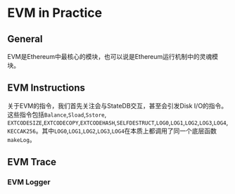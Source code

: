 # EVM in Practice

## General

EVM是Ethereum中最核心的模块，也可以说是Ethereum运行机制中的灵魂模块。

## EVM Instructions

关于EVM的指令，我们首先关注会与StateDB交互，甚至会引发Disk I/O的指令。这些指令包括`Balance`,`Sload`,`Sstore`, `EXTCODESIZE`,`EXTCODECOPY`,`EXTCODEHASH`,`SELFDESTRUCT`,`LOG0`,`LOG1`,`LOG2`,`LOG3`,`LOG4`,`KECCAK256`。其中`LOG0`,`LOG1`,`LOG2`,`LOG3`,`LOG4`在本质上都调用了同一个底层函数`makeLog`。

## EVM Trace

### EVM Logger